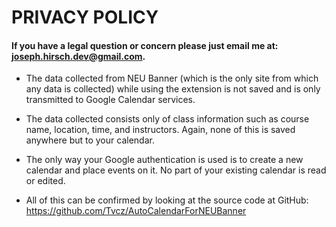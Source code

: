 
# PRIVACY POLICY

#### If you have a legal question or concern please just email me at: joseph.hirsch.dev@gmail.com.


- The data collected from NEU Banner (which is the only site from which any data is collected) while using the extension is not saved and is only transmitted to Google Calendar services.

- The data collected consists only of class information such as course name, location, time, and instructors. Again, none of this is saved anywhere but to your calendar.

- The only way your Google authentication is used is to create a new calendar and place events on it. No part of your existing calendar is read or edited.

- All of this can be confirmed by looking at the source code at GitHub: https://github.com/Tvcz/AutoCalendarForNEUBanner
